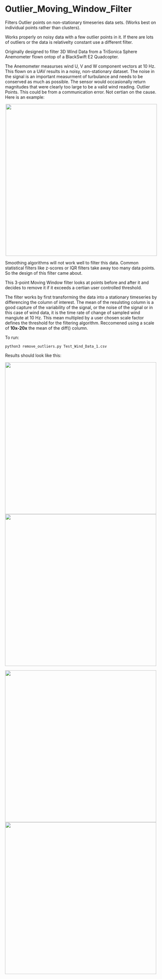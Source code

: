 # Outlier_Moving_Window_Filter
Filters Outlier points on non-stationary timeseries data sets. (Works best on individual points rather than clusters).

Works properly on noisy data with a few outlier points in it. If there are lots of outliers or the data is relativelty constant use a different filter. 

Originally designed to filter 3D Wind Data from a TriSonica Sphere Anemometer flown ontop of a BlackSwift E2 Quadcopter.

The Anemometer measurses wind U, V and W component vectors at 10 Hz. This flown on a UAV results in a noisy, non-stationary dataset. 
The noise in the signal is an important measurment of turbulance and needs to be conserved as much as possible. 
The sensor would occasionally return magnitudes that were clearly too large to be a valid wind reading. Outlier Points. This could be from a communication error. Not certian on the cause. Here is an example: 

<p align="center">
  <img src="https://github.com/user-attachments/assets/68bba358-4580-4734-bad3-4cc4301215c5" width="500" />
</p>


Smoothing algorithms will not work well to filter this data. Common statistical filters like z-scores or IQR filters take away too many data points. So the design of this filter came about. 

This 3-point Moving Window filter looks at points before and after it and decides to remove it if it exceeds a certian user controlled threshold. 

The filter works by first transforming the data into a stationary timeseries by differencing the column of interest. The mean of the resulsting column is a good capture of the variability of the signal, or the noise of the signal or in this case of wind data, it is the time rate of change of sampled wind mangiute at 10 Hz. This mean multipled by a user chosen scale factor defines the threshold for the filtering algorithm.
Reccomened using a scale of **10x-20x** the mean of the diff() column. 

To run: 
```
python3 remove_outliers.py Test_Wind_Data_1.csv

```


Results should look like this: 

<p float="left">
  <img src="https://github.com/user-attachments/assets/42116dc7-683e-402d-bb6e-06b7881be0dd" width="500" />
  <img src="https://github.com/user-attachments/assets/54e06de9-fa45-47ab-8fee-7c46e2b44840" width="500" /> 

</p>

<p float="left">
  <img src="https://github.com/user-attachments/assets/6aa9f33d-633c-4182-ba8b-8483a64c9423" width="500" />
  <img src="https://github.com/user-attachments/assets/a4b650a4-78af-4dcd-92c3-ce801bf2770c" width="500" /> 

</p>

